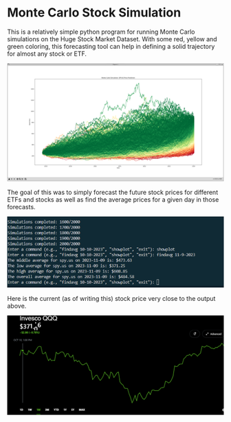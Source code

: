# Monte Carlo Stock Simulation

This is a relatively simple python program for running Monte Carlo simulations on the Huge Stock Market Dataset. With some red, yellow and green coloring, this forecasting tool can help in defining a solid trajectory for almost any stock or ETF.

![alt text](https://github.com/p-marb/monte-carlo-stock-simulation/blob/main/monte%20carlo%20simulation.png?raw=true)

The goal of this was to simply forecast the future stock prices for different ETFs and stocks as well as find the average prices for a given day in those forecasts.

![alt text](https://github.com/p-marb/monte-carlo-stock-simulation/blob/main/usage%20example.png?raw=true)

Here is the current (as of writing this) stock price very close to the output above.

![alt text](https://github.com/p-marb/monte-carlo-stock-simulation/blob/main/current%20stock%20price.png?raw=true)
